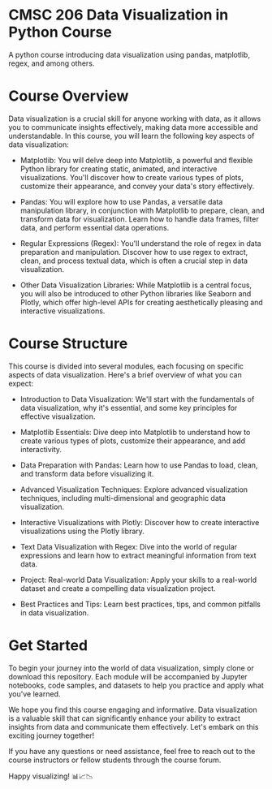 # CMSC 206 Data Visualization in Python Course
A python course introducing data visualization using pandas, matplotlib, regex, and among others.

# Course Overview
Data visualization is a crucial skill for anyone working with data, as it allows you to communicate insights effectively, making data more accessible and understandable. In this course, you will learn the following key aspects of data visualization:

- Matplotlib: You will delve deep into Matplotlib, a powerful and flexible Python library for creating static, animated, and interactive visualizations. You'll discover how to create various types of plots, customize their appearance, and convey your data's story effectively.

- Pandas: You will explore how to use Pandas, a versatile data manipulation library, in conjunction with Matplotlib to prepare, clean, and transform data for visualization. Learn how to handle data frames, filter data, and perform essential data operations.

- Regular Expressions (Regex): You'll understand the role of regex in data preparation and manipulation. Discover how to use regex to extract, clean, and process textual data, which is often a crucial step in data visualization.

- Other Data Visualization Libraries: While Matplotlib is a central focus, you will also be introduced to other Python libraries like Seaborn and Plotly, which offer high-level APIs for creating aesthetically pleasing and interactive visualizations.

# Course Structure

This course is divided into several modules, each focusing on specific aspects of data visualization. Here's a brief overview of what you can expect:

- Introduction to Data Visualization: We'll start with the fundamentals of data visualization, why it's essential, and some key principles for effective visualization.

- Matplotlib Essentials: Dive deep into Matplotlib to understand how to create various types of plots, customize their appearance, and add interactivity.

- Data Preparation with Pandas: Learn how to use Pandas to load, clean, and transform data before visualizing it.

- Advanced Visualization Techniques: Explore advanced visualization techniques, including multi-dimensional and geographic data visualization.

- Interactive Visualizations with Plotly: Discover how to create interactive visualizations using the Plotly library.

- Text Data Visualization with Regex: Dive into the world of regular expressions and learn how to extract meaningful information from text data.

- Project: Real-world Data Visualization: Apply your skills to a real-world dataset and create a compelling data visualization project.

- Best Practices and Tips: Learn best practices, tips, and common pitfalls in data visualization.

# Get Started
To begin your journey into the world of data visualization, simply clone or download this repository. Each module will be accompanied by Jupyter notebooks, code samples, and datasets to help you practice and apply what you've learned.

We hope you find this course engaging and informative. Data visualization is a valuable skill that can significantly enhance your ability to extract insights from data and communicate them effectively. Let's embark on this exciting journey together!

If you have any questions or need assistance, feel free to reach out to the course instructors or fellow students through the course forum.

Happy visualizing! 📊📈📉





